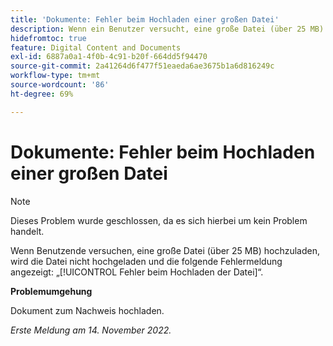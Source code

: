 ```yaml
---
title: 'Dokumente: Fehler beim Hochladen einer großen Datei'
description: Wenn ein Benutzer versucht, eine große Datei (über 25 MB) hochzuladen, wird die Datei nicht hochgeladen, und der Benutzer sieht den Fehler "Datei konnte nicht hochgeladen werden".
hidefromtoc: true
feature: Digital Content and Documents
exl-id: 6887a0a1-4f0b-4c91-b20f-664dd5f94470
source-git-commit: 2a41264d6f477f51eaeda6ae3675b1a6d816249c
workflow-type: tm+mt
source-wordcount: '86'
ht-degree: 69%

---
```


# Dokumente: Fehler beim Hochladen einer großen Datei

<!--This article is on WF and WFP TOCs-->

>[!NOTE]
>
>Dieses Problem wurde geschlossen, da es sich hierbei um kein Problem handelt.

Wenn Benutzende versuchen, eine große Datei (über 25 MB) hochzuladen, wird die Datei nicht hochgeladen und die folgende Fehlermeldung angezeigt: „[!UICONTROL Fehler beim Hochladen der Datei]“.

**Problemumgehung**

Dokument zum Nachweis hochladen.

_Erste Meldung am 14. November 2022._
